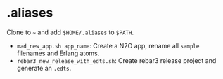 # .aliases

Clone to `~` and add `$HOME/.aliases` to `$PATH`.

- `mad_new_app.sh app_name`: Create a N2O app, rename all `sample` filenames and Erlang atoms.
- `rebar3_new_release_with_edts.sh`: Create rebar3 release project and generate an `.edts`.